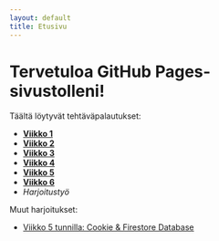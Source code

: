 ```yaml
---
layout: default
title: Etusivu
---
```


# Tervetuloa GitHub Pages-sivustolleni!
Täältä löytyvät tehtäväpalautukset:
- **[Viikko 1](./vko1/index.html)**
- **[Viikko 2](vko2.md)**
- **[Viikko 3](./vko3/index.html)**
- **[Viikko 4](./vko4/index.html)**
- **[Viikko 5](./vko5/vko5.md)**
- **[Viikko 6](./vko6/index.html)**
- *Harjoitustyö*

Muut harjoitukset:
- [Viikko 5 tunnilla: Cookie & Firestore Database](./vko5/index.html)